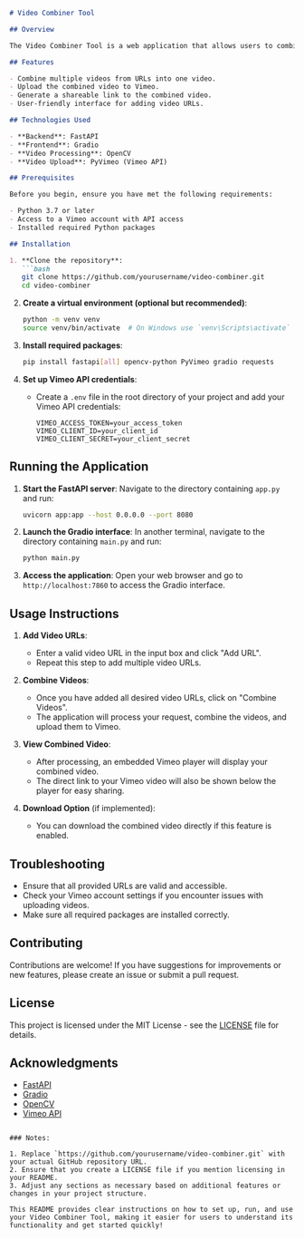 ```markdown
# Video Combiner Tool

## Overview

The Video Combiner Tool is a web application that allows users to combine multiple videos from provided URLs into a single video file. The combined video is then uploaded to Vimeo, and a playable link is generated for easy sharing. This tool is built using FastAPI for the backend and Gradio for the user interface.

## Features

- Combine multiple videos from URLs into one video.
- Upload the combined video to Vimeo.
- Generate a shareable link to the combined video.
- User-friendly interface for adding video URLs.

## Technologies Used

- **Backend**: FastAPI
- **Frontend**: Gradio
- **Video Processing**: OpenCV
- **Video Upload**: PyVimeo (Vimeo API)

## Prerequisites

Before you begin, ensure you have met the following requirements:

- Python 3.7 or later
- Access to a Vimeo account with API access
- Installed required Python packages

## Installation

1. **Clone the repository**:
   ```bash
   git clone https://github.com/yourusername/video-combiner.git
   cd video-combiner
   ```

2. **Create a virtual environment (optional but recommended)**:
   ```bash
   python -m venv venv
   source venv/bin/activate  # On Windows use `venv\Scripts\activate`
   ```

3. **Install required packages**:
   ```bash
   pip install fastapi[all] opencv-python PyVimeo gradio requests
   ```

4. **Set up Vimeo API credentials**:
   - Create a `.env` file in the root directory of your project and add your Vimeo API credentials:
     ```
     VIMEO_ACCESS_TOKEN=your_access_token
     VIMEO_CLIENT_ID=your_client_id
     VIMEO_CLIENT_SECRET=your_client_secret
     ```

## Running the Application

1. **Start the FastAPI server**:
   Navigate to the directory containing `app.py` and run:
   ```bash
   uvicorn app:app --host 0.0.0.0 --port 8080
   ```

2. **Launch the Gradio interface**:
   In another terminal, navigate to the directory containing `main.py` and run:
   ```bash
   python main.py
   ```

3. **Access the application**:
   Open your web browser and go to `http://localhost:7860` to access the Gradio interface.

## Usage Instructions

1. **Add Video URLs**:
   - Enter a valid video URL in the input box and click "Add URL".
   - Repeat this step to add multiple video URLs.

2. **Combine Videos**:
   - Once you have added all desired video URLs, click on "Combine Videos".
   - The application will process your request, combine the videos, and upload them to Vimeo.

3. **View Combined Video**:
   - After processing, an embedded Vimeo player will display your combined video.
   - The direct link to your Vimeo video will also be shown below the player for easy sharing.

4. **Download Option** (if implemented):
   - You can download the combined video directly if this feature is enabled.

## Troubleshooting

- Ensure that all provided URLs are valid and accessible.
- Check your Vimeo account settings if you encounter issues with uploading videos.
- Make sure all required packages are installed correctly.

## Contributing

Contributions are welcome! If you have suggestions for improvements or new features, please create an issue or submit a pull request.

## License

This project is licensed under the MIT License - see the [LICENSE](LICENSE) file for details.

## Acknowledgments

- [FastAPI](https://fastapi.tiangolo.com/)
- [Gradio](https://gradio.app/)
- [OpenCV](https://opencv.org/)
- [Vimeo API](https://developer.vimeo.com/)
```

### Notes:

1. Replace `https://github.com/yourusername/video-combiner.git` with your actual GitHub repository URL.
2. Ensure that you create a LICENSE file if you mention licensing in your README.
3. Adjust any sections as necessary based on additional features or changes in your project structure.

This README provides clear instructions on how to set up, run, and use your Video Combiner Tool, making it easier for users to understand its functionality and get started quickly!